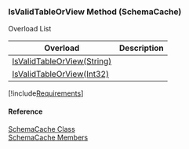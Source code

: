 ﻿### IsValidTableOrView Method (SchemaCache)

Overload List

| Overload | Description |
| --- | --- |
| [IsValidTableOrView(String)](fcSDK~FChoice.Foundation.Clarify.SchemaCache~IsValidTableOrView(String).md) |   |
| [IsValidTableOrView(Int32)](fcSDK~FChoice.Foundation.Clarify.SchemaCache~IsValidTableOrView(Int32).md) |   |

[!include[Requirements](../partials/requirements.md)]



#### Reference

[SchemaCache Class](fcSDK~FChoice.Foundation.Clarify.SchemaCache.md)  
[SchemaCache Members](fcSDK~FChoice.Foundation.Clarify.SchemaCache_members.md)